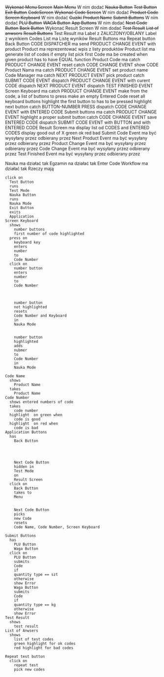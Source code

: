 ~~Wykonać Menu Screen~~
   ~~Main Menu~~
    W nim dodać
      ~~Nauka Button~~
      ~~Test Button~~
      ~~Exit Button~~
  ~~CodeScreen~~
~~Wykonać Code Screen~~
  W nim dodać
    ~~Product Code~~
    ~~Screen Keyboard~~
      W nim dodać
        ~~Guziki~~
    ~~Product Name~~
    ~~Submit Buttons~~
      W nim dodać
        ~~PLU Button~~
        ~~WAGA Button~~
    ~~App Buttons~~
      W nim dodać
        ~~Next Code Button~~
        ~~Back Button~~
Wykonać Result Screen
  W nim dodać
    ~~Test Result~~
    ~~List of anwsers~~
    ~~Result Buttons~~
Test Result ma
  Label z ZALICZONY/OBLANY
  Label z wynikiem
Codes List ma
  Listę wyników
Result Buttons ma
  Repeat button
  Back Button
CODE DISPATCHER ma
  send PRODUCT CHANGE EVENT with product
Product ma
  reprezentować wpis z listy produktów
Product list ma
  generate list of codes if empty list
  pick first
Code ma
  be created when given product
  has to have EQUAL function
Product Code ma
  catch PRODUCT CHANGE EVENT
  reset
  catch CODE CHANGE EVENT
  show CODE
Product Nama ma
  catch PRODUCT CHANGE EVENT
  set product name
Code Manager ma
  catch NEXT PRODUCT EVENT
  pick product
  catch SUBMIT CODE EVENT
  dispatch PRODUCT CHANGE EVENT with curent CODE
  dispatch NEXT PRODUCT EVENT
  dispatch TEST FINISHED EVENT
Screen Keyboard ma
  catch PRODUCT CHANGE EVENT
  make from the code, a list of buttons to press
  make an empty Entered Code
  reset all keyboard buttons
  highlight the first button to has to be pressed
  highlight next button
  catch BUTTON-NUMBER PRESS
  dispatch CODE CHANGE EVENT with ENTERED CODE
Submit buttons ma
  catch PRODUCT CHANGE EVENT
  highlight a proper submit button
  catch CODE CHANGE EVENT
  save ENTERED CODE
  dispatch SUBMIT CODE EVENT
    with BUTTON
    and
    with ENTERED CODE
Result Screen ma
  display list od CODES and ENTERED CODES
    display
    good out of X
    green
    ok
    red
    bad
Submit Code Event ma być
  wysyłany przez
  odbierany przez
Next Product Event ma być
  wysyłany przez
  odbierany przez
Product Change Event ma być
  wysyłany przez
  odbierany przez
Code Change Event ma być
  wysyłany przez
  odbierany przez
Test Finished Event ma być
  wysyłany przez
  odbierany przez



Nauka ma działać tak
Egzamin na działać tak
Enter Code Workflow ma działać tak
Rzeczy mają

    click on
      Test Button
      runs
      Test Mode
      Nauka Button
      runs
      Nauka Mode
      Exit Button
      exits
      Application
    Screen Keyboard
      shows
        number buttons
        first number of code highlighted
      press on
        keyboard key
        enters
        number
        to
        Code Number
      click on
        number button
        enters
        number
        to
        Code Number



        number button
        not highlighted
        resets
        Code Number and Keyboard
        in
        Nauka Mode


        number button
        highlighted
        adds
        nubmer
        to
        Code Number
        in
        Nauka Mode

    Code Name
      shows
        Product Name
      takes
        Product Name
    Code Number
      shows entered numbers of code
      takes
        code number
      highlight  on green when
        code is good
      highlight  on red when
        code is bad
    Application Buttons
      has
        Back Button




        Next Code Button
        hidden in
        Test Mode
        on
        Result Screen
      click on
        Back Button
        takes to
        Menu


        Next Code Button
        picks
        new Code
        resets
        Code Name, Code Number, Screen Keyboard

    Submit Buttons
      has
        PLU Button
        Waga Button
      click on
        PLU Button
        submits
        Code
        if
        quantity type == szt
        otherwise
        show Error
        Waga Button
        submits
        Code
        if
        quantity type == kg
        otherwise
        show Error
    Test Result
      shows
        test result
    List of Anwsers
      shows
        list of test codes
        green highlight for ok codes
        red highlight for bad codes

    Repeat test button
      click on
        repeat test
        pick new codes

